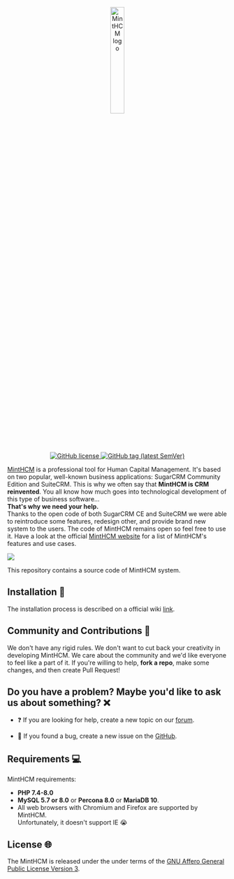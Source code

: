 <p align="center">
    <a href="https://minthcm.org/" target="_blank">
        <img width="25%" src="https://minthcm.org/minthcm-logo.svg" alt="MintHCM logo">
    </a>
</p>
<br/>
<p align="center">
    <a href="https://github.com/minthcm/minthcm/blob/master/LICENSE" target="_blank">
        <img src="https://img.shields.io/github/license/minthcm/minthcm.svg" alt="GitHub license">
    </a>
    <a href="https://github.com/minthcm/minthcm/releases" target="_blank">
        <img src="https://img.shields.io/github/tag/minthcm/minthcm.svg" alt="GitHub tag (latest SemVer)">
    </a>
</p>

[MintHCM](https://minthcm.org/) is a professional tool for Human Capital Management. It's based on two popular, well-known business applications: SugarCRM Community Edition and SuiteCRM. This is why we often say that **MintHCM is CRM reinvented**. You all know how much goes into technological development of this type of business software… <br> **That's why we need your help.**<br> Thanks to the open code of both SugarCRM CE and SuiteCRM we were able to reintroduce some features, redesign other, and provide brand new system to the users. The code of MintHCM remains open so feel free to use it.
Have a look at the official [MintHCM website](https://minthcm.com/) for a list of MintHCM's features and use cases. 

<img src="https://minthcm.org/wp-content/uploads/2023/11/MintHCM4-gif.gif">

This repository contains a source code of MintHCM system.

## Installation 🧩

The installation process is described on a official wiki [link](https://wiki.minthcm.org/index.php?title=Process:Installation_guide_MintHCM_v4).

## Community and Contributions 🤝

We don't have any rigid rules. We don't want to cut back your creativity in developing MintHCM. We care about the community and we'd like everyone to feel like a part of it. If you're willing to help, **fork a repo**, make some changes, and then create Pull Request!

## Do you have a problem? Maybe you'd like to ask us about something? ❌


*  ❓  If you are looking for help, create a new topic on our [forum](https://minthcm.org/forums/). 

*  🐛 If you found a bug, create a new issue on the [GitHub](https://github.com/minthcm/minthcm/issues).

## Requirements 💻

MintHCM requirements:

* **PHP 7.4-8.0**
* **MySQL 5.7 or 8.0** or **Percona 8.0** or **MariaDB 10**. 
* All web browsers with Chromium and Firefox are supported by MintHCM. <br> Unfortunately, it doesn't support IE 😭 

## License 🌐

The MintHCM is released under the under terms of the [GNU Affero General Public License Version 3](LICENSE).
